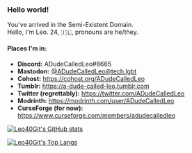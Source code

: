 ### Hello world!

You've arrived in the Semi-Existent Domain.  
Hello, I'm Leo. 24, 🇮🇱, pronouns are he/they.

#### Places I'm in:
- **Discord:** ADudeCalledLeo#8665
- **Mastodon:** [@ADudeCalledLeo@tech.lgbt](https://tech.lgbt/@ADudeCalledLeo)
- **Cohost:** https://cohost.org/ADudeCalledLeo
- **Tumblr:** https://a-dude-called-leo.tumblr.com
- **Twitter (regrettably):** https://twitter.com/ADudeCalledLeo
- **Modrinth:** https://modrinth.com/user/ADudeCalledLeo
- **CurseForge (for now):** https://www.curseforge.com/members/adudecalledleo

[![Leo40Git's GitHub stats](https://github-readme-stats.vercel.app/api?username=Leo40Git&show_icons=true&theme=tokyonight)](https://github.com/anuraghazra/github-readme-stats)

[![Leo40Git's Top Langs](https://github-readme-stats.vercel.app/api/top-langs/?username=Leo40Git&theme=tokyonight&layout=compact)](https://github.com/anuraghazra/github-readme-stats)
